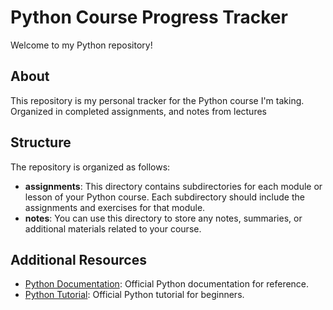 # Python Course Progress Tracker

Welcome to my Python repository!

## About

This repository is my personal tracker for the Python course I'm taking. Organized in completed assignments, and notes from lectures

## Structure

The repository is organized as follows:

- **assignments**: This directory contains subdirectories for each module or lesson of your Python course. Each subdirectory should include the assignments and exercises for that module.
- **notes**: You can use this directory to store any notes, summaries, or additional materials related to your course.

## Additional Resources

- [Python Documentation](https://docs.python.org/3/): Official Python documentation for reference.
- [Python Tutorial](https://www.python.org/about/gettingstarted/): Official Python tutorial for beginners.
